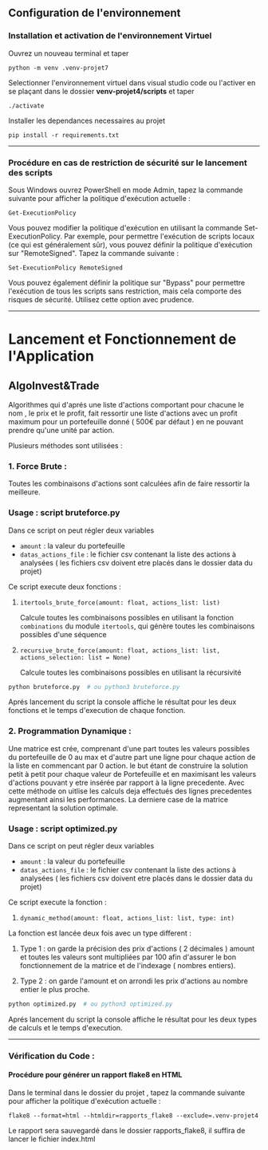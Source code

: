 ## Configuration de l'environnement

### Installation et activation de l'environnement Virtuel
Ouvrez un nouveau terminal et taper  
```
python -m venv .venv-projet7
```
Selectionner l'environnement virtuel dans visual studio code ou l'activer en se plaçant dans le dossier **venv-projet4/scripts** et taper
```
./activate
```
Installer les dependances necessaires au projet
```
pip install -r requirements.txt
```

---

### Procédure en cas de restriction de sécurité sur le lancement des scripts

Sous Windows ouvrez PowerShell en mode Admin, tapez la commande suivante pour afficher la politique d'exécution actuelle :
```
Get-ExecutionPolicy
```

Vous pouvez modifier la politique d'exécution en utilisant la commande Set-ExecutionPolicy. Par exemple, pour permettre l'exécution de scripts locaux (ce qui est généralement sûr), vous pouvez définir la politique d'exécution sur "RemoteSigned". Tapez la commande suivante :
```
Set-ExecutionPolicy RemoteSigned
```

Vous pouvez également définir la politique sur "Bypass" pour permettre l'exécution de tous les scripts sans restriction, mais cela comporte des risques de sécurité. Utilisez cette option avec prudence.

---



# Lancement et Fonctionnement de l'Application

## AlgoInvest&Trade

Algorithmes qui d'aprés une liste d'actions comportant pour chacune le nom , le prix et le profit, fait ressortir une liste d'actions avec un profit maximum pour un portefeuille donné ( 500€ par défaut ) en ne pouvant prendre qu'une unité par action.

Plusieurs méthodes sont utilisées :

### 1.  **Force Brute :** 
Toutes les combinaisons d'actions sont calculées afin de faire ressortir la meilleure.

### Usage : script bruteforce.py

Dans ce script on peut régler deux variables

* `amount` : la valeur du portefeuille
* `datas_actions_file` : le fichier csv contenant la liste des actions à analysées ( les fichiers csv doivent etre placés dans le dossier data du projet)

Ce script execute deux fonctions : 

1. `itertools_brute_force(amount: float, actions_list: list)`

    Calcule toutes les combinaisons possibles en utilisant la fonction `combinations` du module `itertools`, qui génère toutes les combinaisons possibles d'une séquence

2. `recursive_brute_force(amount: float, actions_list: list, actions_selection: list = None)`

    Calcule toutes les combinaisons possibles en utilisant la récursivité

```bash
python bruteforce.py  # ou python3 bruteforce.py
```

Aprés lancement du script la console affiche le résultat pour les deux fonctions et le temps d'execution de chaque fonction.




### 2. **Programmation Dynamique :** 
Une matrice est crée, comprenant d'une part toutes les valeurs possibles du portefeuille de 0 au max et d'autre part une ligne pour chaque action de la liste en commencant par 0 action.
le but étant de construire la solution petit à petit pour chaque valeur de Portefeuille et en maximisant les valeurs d'actions pouvant y etre insérée par rapport à la ligne precedente.
Avec cette méthode on uitlise les calculs deja effectués des lignes precedentes augmentant ainsi les performances.
La derniere case de la matrice representant la solution optimale.

### Usage : script optimized.py

Dans ce script on peut régler deux variables

* `amount` : la valeur du portefeuille
* `datas_actions_file` : le fichier csv contenant la liste des actions à analysées ( les fichiers csv doivent etre placés dans le dossier data du projet)

Ce script execute la fonction : 

1. `dynamic_method(amount: float, actions_list: list, type: int)`

La fonction est lancée deux fois avec un type different :

1. Type 1 : on garde la précision des prix d'actions ( 2 décimales )
    amount et toutes les valeurs sont multipliées par 100 afin d'assurer le bon fonctionnement de la matrice et de l'indexage ( nombres entiers).

2. Type 2 : on garde l'amount et on arrondi les prix d'actions au nombre entier le plus proche.


```bash
python optimized.py  # ou python3 optimized.py
```

Aprés lancement du script la console affiche le résultat pour les deux types de calculs et le temps d'execution.

---- 

### Vérification du Code : 

#### Procédure pour générer un rapport flake8 en HTML


Dans le terminal dans le dossier du projet , tapez la commande suivante pour afficher la politique d'exécution actuelle :
```
flake8 --format=html --htmldir=rapports_flake8 --exclude=.venv-projet4
```
Le rapport sera sauvegardé dans le dossier rapports_flake8, il suffira de lancer le fichier index.html


